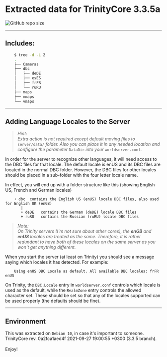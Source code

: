 # Extracted data for TrinityCore 3.3.5a

![GitHub repo size](https://img.shields.io/github/repo-size/Haeniken/TrinityCore-3.3.5-data-multilang?style=for-the-badge) 

---

## Includes:

```bash 
    $ tree -d -L 2
    .
    ├── Cameras
    ├── dbc
    │   ├── deDE
    │   ├── esES
    │   ├── frFR
    │   └── ruRU
    ├── maps
    ├── mmaps
    └── vmaps
```
---

## Adding Language Locales to the Server
>*Hint:<br>
>Extra action is not required except default moving files to* `server/data/` *folder. Also you can place it in any needed location and configure the parameter* `DataDir` *into your* `worldserver.conf`.

In order for the server to recognize other languages, it will need access to the DBC files for that locale. The default locale is enUS and its DBC files are located in the normal DBC folder. However, the DBC files for other locales should be placed in a sub-folder with the four letter locale name.

In effect, you will end up with a folder structure like this (showing English US, French and German locales)
```
    + dbc  contains the English US (enUS) locale DBC files, also used for English UK (enGB)
       |
       + deDE   contains the German (deDE) locale DBC files
       + ruRU   contains the Russian (ruRU) locale DBC files
```
>*Note:<br>
>On Trinity servers (I'm not sure about other cores), the **enGB** and **enUS** locales are treated as the same. Therefore, it is rather redundant to have both of these locales on the same server as you won't get anything different.*

When you start the server (at least on Trinity) you should see a message saying which locales it has detected. For example:
```
    Using enUS DBC Locale as default. All available DBC locales: frFR enUS
```
On Trinity, the `DBC.Locale` entry in `worldserver.conf` controls which locale is used as the default, while the `RealmZone` entry controls the allowed character set. These should be set so that any of the locales supported can be used properly (the defaults should be fine).

---

## Environment

This was extracted on `Debian 10`, in case it's important to someone.<br>
TrinityCore rev. 0a2fca1aed4f 2021-09-27 19:00:55 +0300 (3.3.5 branch).
<br><br>Enjoy!

